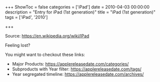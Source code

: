 +++
ShowToc = false
categories = ['iPad']
date = 2010-04-03 00:00:00
description = "Entry for iPad (1st generation)"
title = "iPad (1st generation)"
tags = ['iPad', '2010']

+++

Source: https://en.wikipedia.org/wiki/IPad

Feeling lost?

You might want to checkout these links:
- Major Products: https://applereleasedate.com/categories/
- Subproducts with Year filter: https://applereleasedate.com/tags/
- Year segregated timeline: https://applereleasedate.com/archives/

